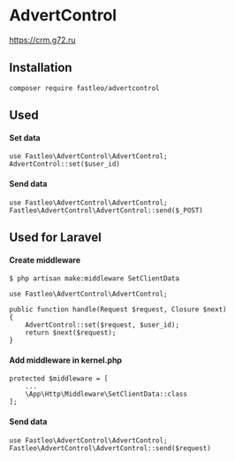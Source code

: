 # AdvertControl
https://crm.g72.ru

## Installation

```
composer require fastleo/advertcontrol
```

## Used

#### Set data
```
use Fastleo\AdvertControl\AdvertControl;
AdvertControl::set($user_id)
```

#### Send data
```
use Fastleo\AdvertControl\AdvertControl;
Fastleo\AdvertControl\AdvertControl::send($_POST)
```

## Used for Laravel

#### Create middleware

```
$ php artisan make:middleware SetClientData
```

```
use Fastleo\AdvertControl\AdvertControl;

public function handle(Request $request, Closure $next)
{
    AdvertControl::set($request, $user_id);
    return $next($request);
}
```

#### Add middleware in kernel.php

```
protected $middleware = [
    ...
    \App\Http\Middleware\SetClientData::class
];
```

#### Send data
```
use Fastleo\AdvertControl\AdvertControl;
Fastleo\AdvertControl\AdvertControl::send($request)
```